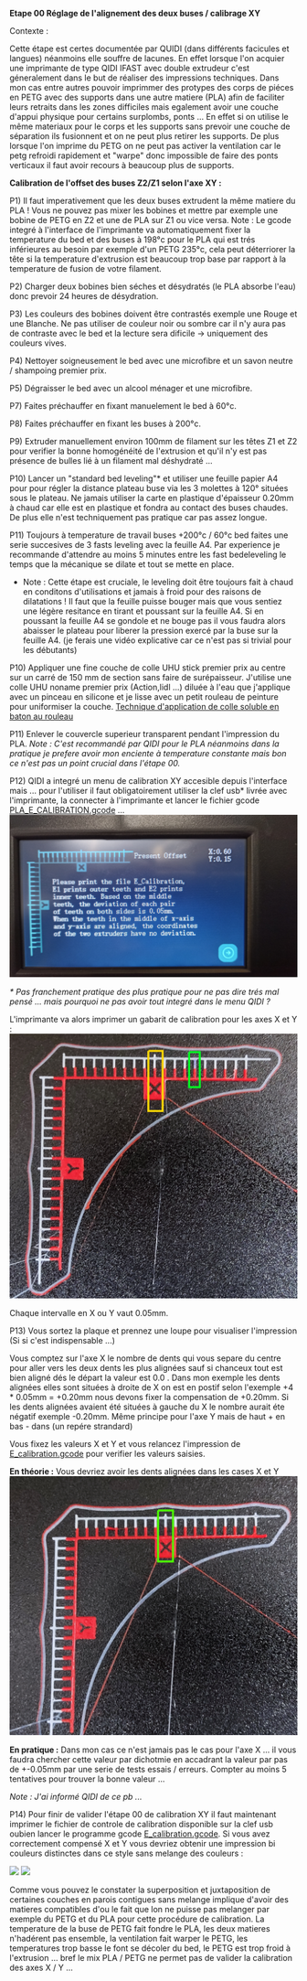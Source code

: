 **Etape 00  Réglage de l'alignement des deux buses / calibrage XY**

Contexte : 

Cette étape est certes documentée par QUIDI (dans différents facicules et langues) néanmoins elle souffre de lacunes. En effet lorsque l'on acquier une imprimante de type QIDI IFAST avec double extrudeur c'est géneralement dans le but de réaliser des impressions techniques. Dans mon cas entre autres pouvoir imprimmer des protypes des corps de piéces en PETG avec des supports dans une autre matiere (PLA) afin de faciliter leurs retraits dans les zones difficiles mais egalement avoir une couche d'appui physique pour certains surplombs, ponts ... En effet si on utilise le même materiaux pour le corps et les supports sans prevoir une couche de séparation ils fusionnent et on ne peut plus retirer les supports. De plus lorsque l'on imprime du PETG on ne peut pas activer la ventilation car le petg refroidi rapidement et "warpe" donc impossible de faire des ponts verticaux il faut avoir recours à beaucoup plus de supports.

**Calibration de l'offset des buses Z2/Z1 selon l'axe XY :**

P1) Il faut imperativement que les deux buses extrudent la même matiere du PLA ! Vous ne pouvez pas mixer les bobines et mettre par exemple une bobine de PETG en Z2 et une de PLA sur Z1 ou vice versa. 
Note : Le gcode integré à l'interface de l'imprimante va automatiquement fixer la temperature du bed et des buses à 198°c pour le PLA qui est trés inférieures au besoin par exemple d'un PETG 235°c, cela peut déterriorer la tête si la temperature d'extrusion est beaucoup trop base par rapport à la temperature de fusion de votre filament.  

P2) Charger deux bobines bien séches et désydratés (le PLA absorbe l'eau) donc prevoir 24 heures de désydration.

P3) Les couleurs des bobines doivent être contrastés exemple une Rouge et une Blanche. Ne pas utiliser de couleur noir ou sombre car il n'y aura pas de contraste avec le bed et la lecture sera dificile -> uniquement des couleurs vives.

P4) Nettoyer soigneusement le bed avec une microfibre et un savon neutre / shampoing premier prix.

P5) Dégraisser le bed avec un alcool ménager et une microfibre.
  
P7) Faites préchauffer en fixant manuelement le bed à 60°c.

P8) Faites préchauffer en fixant les buses à 200°c.

P9) Extruder manuellement environ 100mm de filament sur les têtes Z1 et Z2 pour verifier la bonne homogénéité de l'extrusion et qu'il n'y est pas présence de bulles lié à un filament mal déshydraté ... 

P10) Lancer un "standard bed leveling"* et utiliser une feuille papier A4 pour pour régler la distance plateau buse via les 3 molettes à 120° situées sous le plateau. Ne jamais utiliser la carte en plastique d'épaisseur 0.20mm à chaud car elle est en plastique et fondra au contact des buses chaudes. De plus elle n'est techniquement pas pratique car pas assez longue.

P11) Toujours à temperature de travail buses +200°c / 60°c bed faites une serie succesives de 3 fasts leveling avec la feuille A4. Par experience je recommande d'attendre au moins 5 minutes entre les fast bedeleveling le temps que la mécanique se dilate et tout se mette en place.

* Note : Cette étape est cruciale, le leveling doit être toujours fait à chaud en conditons d'utilisations et jamais à froid pour des raisons de dilatations ! Il faut que la feuille puisse bouger mais que vous sentiez une légère resitance en tirant et poussant sur la feuille A4. Si en poussant la feuille A4 se gondole et ne bouge pas il vous faudra alors abaisser le plateau pour liberer la pression exercé par la buse sur la feuille A4. (je ferais une vidéo explicative car ce n'est pas si trivial pour les débutants)  

P10) Appliquer une fine couche de colle UHU stick premier prix au centre sur un carré de 150 mm de section sans faire de surépaisseur. J'utilise une colle UHU noname premier prix (Action,lidl ...) diluée à l'eau que j'applique avec un pinceau en silicone et je lisse avec un petit rouleau de peinture pour uniformiser la couche.
[Technique d'application de colle soluble en baton au rouleau](https://youtu.be/7C0QPmg6328?si=Unesij_6ZGf4jkct)

P11) Enlever le couvercle superieur transparent pendant l'impression du PLA. 
_Note : C'est recommandé par QIDI pour le PLA néanmoins dans la pratique je prefere avoir mon enciente à temperature constante mais bon ce n'est pas un point crucial dans l'étape 00._

P12) QIDI a integré un menu de calibration XY accesible depuis l'interface mais ... pour l'utiliser il faut obligatoirement utiliser la clef usb* livrée avec l'imprimante, la connecter à l'imprimante et lancer le fichier gcode [PLA_E_CALIBRATION.gcode](https://github.com/sudtek/IMPRIMANTES_3D/blob/main/QIDI/IFAST/CALIBRATION/Etape%2000/3.Test%20file/PLA_E_Calibration.gcode)  ...
![](https://github.com/sudtek/IMPRIMANTES_3D/blob/main/QIDI/IFAST/CALIBRATION/Etape%2000/IMG_20240718_164933.jpg)

_* Pas franchement pratique des plus pratique pour ne pas dire trés mal pensé ... mais pourquoi ne pas avoir tout integré dans le menu QIDI ?_

L'imprimante va alors imprimer un gabarit de calibration pour les axes X et Y :
![](https://github.com/sudtek/IMPRIMANTES_3D/blob/main/QIDI/IFAST/CALIBRATION/Etape%2000/1721313001933.jpg)

Chaque intervalle en X ou Y vaut 0.05mm. 

P13) Vous sortez la plaque et prennez une loupe pour visualiser l'impression (Si si c'est indispensable ...) 

Vous comptez sur l'axe X le nombre de dents qui vous separe du centre pour aller vers les deux dents les plus alignées sauf si chanceux tout est bien aligné dés le départ la valeur est 0.0 . Dans mon exemple les dents alignées elles sont situées à droite de X on est en postif selon l'exemple +4 * 0.05mm = +0.20mm nous devons fixer la compensation de +0.20mm. Si les dents alignées avaient été situées à gauche du X le nombre aurait éte négatif exemple -0.20mm. Même principe pour l'axe Y mais de haut + en bas - dans (un repére strandard)

Vous fixez les valeurs X et Y et vous relancez l'impression de [E_calibration.gcode](https://github.com/sudtek/IMPRIMANTES_3D/blob/main/QIDI/IFAST/CALIBRATION/Etape%2000/3.Test%20file/E_Calibration.gcode)  pour verifier les valeurs saisies.

**En théorie :** Vous devriez avoir les dents alignées dans les cases X et Y
![](https://github.com/sudtek/IMPRIMANTES_3D/blob/main/QIDI/IFAST/CALIBRATION/Etape%2000/perfect1721314999577.jpg)

**En pratique :** Dans mon cas ce n'est jamais pas le cas pour l'axe X ... il vous faudra chercher cette valeur par dichotmie en accadrant la valeur par pas de +-0.05mm par une serie de tests essais / erreurs. Compter au moins 5 tentatives pour trouver la bonne valeur ...

_Note : J'ai informé QIDI de ce pb ..._


P14) Pour finir de valider l'étape 00 de calibration XY il faut maintenant imprimer le fichier de controle de calibration disponible sur la clef usb oubien lancer le programme gcode [E_calibration.gcode](https://github.com/sudtek/IMPRIMANTES_3D/blob/main/QIDI/IFAST/CALIBRATION/Etape%2000/3.Test%20file/E_Calibration.gcode). Si vous avez correctement compensé X et Y vous devriez obtenir une impression bi couleurs distinctes dans ce style sans melange des couleurs : 

![](https://github.com/sudtek/IMPRIMANTES_3D/blob/main/QIDI/IFAST/CALIBRATION/Etape%2000/IMG_20240718_191917.jpg)
![](https://github.com/sudtek/IMPRIMANTES_3D/blob/main/QIDI/IFAST/CALIBRATION/Etape%2000/IMG_20240718_192141.jpg)

Comme vous pouvez le constater la superposition et juxtaposition de certaines couches en parois contigues sans melange implique d'avoir des matieres compatibles d'ou le fait que lon ne puisse pas melanger par exemple du PETG et du PLA pour cette procédure de calibration. La temperature de la buse de PETG fait fondre le PLA, les deux matieres n'hadérent pas ensemble, la ventilation fait warper le PETG, les temperatures trop basse le font se décoler du bed, le PETG est trop froid à l'extrusion ... bref le mix PLA / PETG ne permet pas de valider la calibration des axes X / Y ... 





